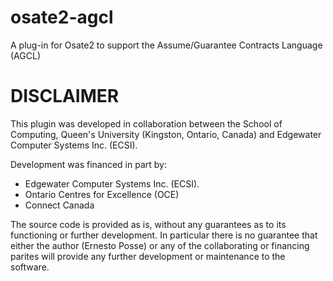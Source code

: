 osate2-agcl
===========

A plug-in for Osate2 to support the Assume/Guarantee Contracts Language (AGCL)

DISCLAIMER
==========

This plugin was developed in collaboration between the School of Computing, Queen's University (Kingston, Ontario, Canada) 
and Edgewater Computer Systems Inc. (ECSI).

Development was financed in part by:
- Edgewater Computer Systems Inc. (ECSI).
- Ontario Centres for Excellence (OCE)
- Connect Canada

The source code is provided as is, without any guarantees as to its functioning or further development. In particular 
there is no guarantee that either the author (Ernesto Posse) or any of the collaborating or financing parites will 
provide any further development or maintenance to the software.


